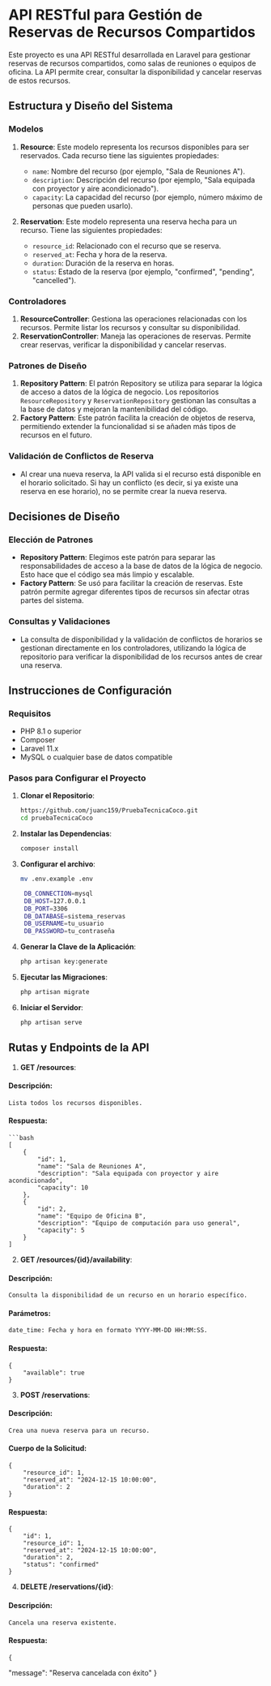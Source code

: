 # API RESTful para Gestión de Reservas de Recursos Compartidos

Este proyecto es una API RESTful desarrollada en Laravel para gestionar reservas de recursos compartidos, como salas de reuniones o equipos de oficina. La API permite crear, consultar la disponibilidad y cancelar reservas de estos recursos.

## Estructura y Diseño del Sistema

### Modelos
1. **Resource**: Este modelo representa los recursos disponibles para ser reservados. Cada recurso tiene las siguientes propiedades:
   - `name`: Nombre del recurso (por ejemplo, "Sala de Reuniones A").
   - `description`: Descripción del recurso (por ejemplo, "Sala equipada con proyector y aire acondicionado").
   - `capacity`: La capacidad del recurso (por ejemplo, número máximo de personas que pueden usarlo).
   
2. **Reservation**: Este modelo representa una reserva hecha para un recurso. Tiene las siguientes propiedades:
   - `resource_id`: Relacionado con el recurso que se reserva.
   - `reserved_at`: Fecha y hora de la reserva.
   - `duration`: Duración de la reserva en horas.
   - `status`: Estado de la reserva (por ejemplo, "confirmed", "pending", "cancelled").

### Controladores
1. **ResourceController**: Gestiona las operaciones relacionadas con los recursos. Permite listar los recursos y consultar su disponibilidad.
2. **ReservationController**: Maneja las operaciones de reservas. Permite crear reservas, verificar la disponibilidad y cancelar reservas.

### Patrones de Diseño
1. **Repository Pattern**: El patrón Repository se utiliza para separar la lógica de acceso a datos de la lógica de negocio. Los repositorios `ResourceRepository` y `ReservationRepository` gestionan las consultas a la base de datos y mejoran la mantenibilidad del código.
2. **Factory Pattern**: Este patrón facilita la creación de objetos de reserva, permitiendo extender la funcionalidad si se añaden más tipos de recursos en el futuro.

### Validación de Conflictos de Reserva
- Al crear una nueva reserva, la API valida si el recurso está disponible en el horario solicitado. Si hay un conflicto (es decir, si ya existe una reserva en ese horario), no se permite crear la nueva reserva.

## Decisiones de Diseño

### Elección de Patrones
- **Repository Pattern**: Elegimos este patrón para separar las responsabilidades de acceso a la base de datos de la lógica de negocio. Esto hace que el código sea más limpio y escalable.
- **Factory Pattern**: Se usó para facilitar la creación de reservas. Este patrón permite agregar diferentes tipos de recursos sin afectar otras partes del sistema.

### Consultas y Validaciones
- La consulta de disponibilidad y la validación de conflictos de horarios se gestionan directamente en los controladores, utilizando la lógica de repositorio para verificar la disponibilidad de los recursos antes de crear una reserva.

## Instrucciones de Configuración

### Requisitos
- PHP 8.1 o superior
- Composer
- Laravel 11.x
- MySQL o cualquier base de datos compatible

### Pasos para Configurar el Proyecto

1. **Clonar el Repositorio**:
   ```bash
   https://github.com/juanc159/PruebaTecnicaCoco.git
   cd pruebaTecnicaCoco

2. **Instalar las Dependencias**:
   ```bash
   composer install

3. **Configurar el archivo**:
   ```bash
   mv .env.example .env

    DB_CONNECTION=mysql
    DB_HOST=127.0.0.1
    DB_PORT=3306
    DB_DATABASE=sistema_reservas
    DB_USERNAME=tu_usuario
    DB_PASSWORD=tu_contraseña

4. **Generar la Clave de la Aplicación**:
   ```bash
   php artisan key:generate

5. **Ejecutar las Migraciones**:
   ```bash
   php artisan migrate

6. **Iniciar el Servidor**:
   ```bash
   php artisan serve


## Rutas y Endpoints de la API

1. **GET /resources**:
#### Descripción:
    Lista todos los recursos disponibles.
#### Respuesta:
    ```bash
    [
        {
            "id": 1,
            "name": "Sala de Reuniones A",
            "description": "Sala equipada con proyector y aire acondicionado",
            "capacity": 10
        },
        {
            "id": 2,
            "name": "Equipo de Oficina B",
            "description": "Equipo de computación para uso general",
            "capacity": 5
        }
    ]

2. **GET /resources/{id}/availability**:
#### Descripción:
    Consulta la disponibilidad de un recurso en un horario específico.
#### Parámetros:
    date_time: Fecha y hora en formato YYYY-MM-DD HH:MM:SS.
#### Respuesta: 
    {
        "available": true
    }

3. **POST /reservations**:
#### Descripción:
    Crea una nueva reserva para un recurso.
#### Cuerpo de la Solicitud: 
    {
        "resource_id": 1,
        "reserved_at": "2024-12-15 10:00:00",
        "duration": 2
    }
#### Respuesta: 
    {
        "id": 1,
        "resource_id": 1,
        "reserved_at": "2024-12-15 10:00:00",
        "duration": 2,
        "status": "confirmed"
    }


4. **DELETE /reservations/{id}**:
#### Descripción:
    Cancela una reserva existente. 
#### Respuesta: 
    {
  "message": "Reserva cancelada con éxito"
}



